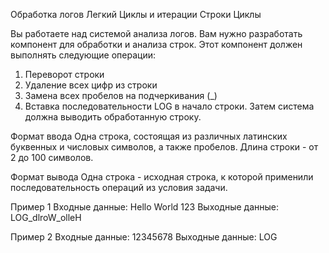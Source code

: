 Обработка логов
Легкий Циклы и итерации Строки Циклы

Вы работаете над системой анализа логов. Вам нужно разработать компонент для обработки и анализа строк. Этот компонент должен выполнять следующие операции:
1. Переворот строки
2. Удаление всех цифр из строки
3. Замена всех пробелов на подчеркивания (_)
4. Вставка последовательности LOG в начало строки.
Затем система должна выводить обработанную строку.

Формат ввода
Одна строка, состоящая из различных латинских буквенных и числовых символов, а также пробелов. Длина строки - от 2 до 100 символов.

Формат вывода
Одна строка - исходная строка, к которой применили последовательность операций из условия задачи.

Пример 1
Входные данные: Hello World 123
Выходные данные: LOG_dlroW_olleH

Пример 2
Входные данные: 12345678
Выходные данные: LOG